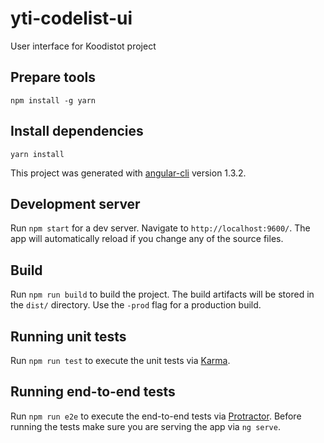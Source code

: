 # yti-codelist-ui
User interface for Koodistot project

## Prepare tools

`npm install -g yarn`

## Install dependencies

`yarn install`

This project was generated with [angular-cli](https://github.com/angular/angular-cli) version 1.3.2.

## Development server
Run `npm start` for a dev server. Navigate to `http://localhost:9600/`. The app will automatically reload if you change any of the source files.

## Build

Run `npm run build` to build the project. The build artifacts will be stored in the `dist/` directory. Use the `-prod` flag for a production build.

## Running unit tests

Run `npm run test` to execute the unit tests via [Karma](https://karma-runner.github.io).

## Running end-to-end tests

Run `npm run e2e` to execute the end-to-end tests via [Protractor](http://www.protractortest.org/).
Before running the tests make sure you are serving the app via `ng serve`.
